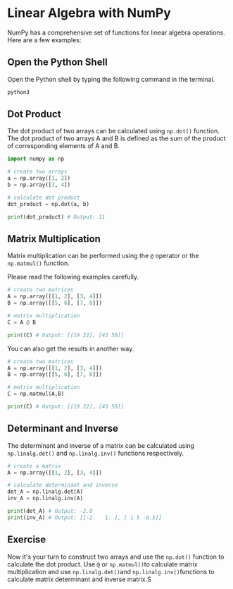 # Linear Algebra with NumPy

NumPy has a comprehensive set of functions for linear algebra operations. Here are a few examples:

## Open the Python Shell

Open the Python shell by typing the following command in the terminal.

```bash
python3
```

## Dot Product

The dot product of two arrays can be calculated using `np.dot()` function. The dot product of two arrays A and B is defined as the sum of the product of corresponding elements of A and B.

```python
import numpy as np

# create two arrays
a = np.array([1, 2])
b = np.array([3, 4])

# calculate dot product
dot_product = np.dot(a, b)

print(dot_product) # Output: 11
```

## Matrix Multiplication

Matrix multiplication can be performed using the `@` operator or the `np.matmul()` function.

Please read the following examples carefully.

```python
# create two matrices
A = np.array([[1, 2], [3, 4]])
B = np.array([[5, 6], [7, 8]])

# matrix multiplication
C = A @ B

print(C) # Output: [[19 22], [43 50]]
```
You can also get the results in another way.

```python
# create two matrices
A = np.array([[1, 2], [3, 4]])
B = np.array([[5, 6], [7, 8]])

# matrix multiplication
C = np.matmul(A,B)

print(C) # Output: [[19 22], [43 50]]
```

## Determinant and Inverse

The determinant and inverse of a matrix can be calculated using `np.linalg.det()` and `np.linalg.inv()` functions respectively.

```python
# create a matrix
A = np.array([[1, 2], [3, 4]])

# calculate determinant and inverse
det_A = np.linalg.det(A)
inv_A = np.linalg.inv(A)

print(det_A) # Output: -2.0
print(inv_A) # Output: [[-2.   1. ], [ 1.5 -0.5]]
```

## Exercise

Now it's your turn to construct two arrays and use the `np.dot()` function to calculate the dot product. Use `@` or `np.matmul()`to calculate matrix multiplication and use `np.linalg.det()`and `np.linalg.inv()`functions to calculate matrix determinant and inverse matrix.S
